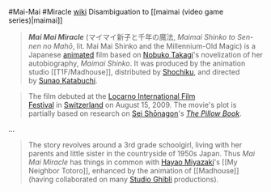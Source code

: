 #Mai-Mai
#Miracle 
[wiki](https://en.wikipedia.org/wiki/Mai_Mai_Miracle)
Disambiguation to [[maimai (video game series)|maimai]]
>_**Mai Mai Miracle**_ (マイマイ新子と千年の魔法, _Maimai Shinko to Sen-nen no Mahō_, lit. Mai Mai Shinko and the Millennium-Old Magic) is a Japanese [animated](https://en.wikipedia.org/wiki/Anime "Anime") film based on [Nobuko Takagi](https://en.wikipedia.org/wiki/Nobuko_Takagi "Nobuko Takagi")'s novelization of her autobiography, _Maimai Shinko_. It was produced by the animation studio [[T1F/Madhouse]], distributed by [Shochiku](https://en.wikipedia.org/wiki/Shochiku "Shochiku"), and directed by [Sunao Katabuchi](https://en.wikipedia.org/wiki/Sunao_Katabuchi "Sunao Katabuchi").

>The film debuted at the [Locarno International Film Festival](https://en.wikipedia.org/wiki/Locarno_International_Film_Festival) in [Switzerland](https://en.wikipedia.org/wiki/Switzerland "Switzerland") on August 15, 2009. The movie's plot is partially based on research on [Sei Shōnagon](https://en.wikipedia.org/wiki/Sei_Sh%C5%8Dnagon "Sei Shōnagon")'s _[The Pillow Book](https://en.wikipedia.org/wiki/The_Pillow_Book "The Pillow Book")_.

...

> The story revolves around a 3rd grade schoolgirl, living with her parents and little sister in the countryside of 1950s Japan. Thus _Mai Mai Miracle_ has things in common with [Hayao Miyazaki](https://en.wikipedia.org/wiki/Hayao_Miyazaki "Hayao Miyazaki")'s [[My Neighbor Totoro]], enhanced by the animation of [[Madhouse]] (having collaborated on many [Studio Ghibli](https://en.wikipedia.org/wiki/Studio_Ghibli "Studio Ghibli") productions).

